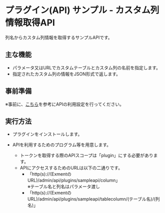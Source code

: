 # プラグイン(API) サンプル - カスタム列情報取得API
列名からカスタム列情報を取得するサンプルAPIです。

## 主な機能

- パラメータ又はURLでカスタムテーブルとカスタム列の名前を指定します。
- 指定されたカスタム列の情報をJSON形式で返します。

## 事前準備

※事前に、[こちら](https://exment.net/docs/#/ja/api)を参考にAPIの利用設定を行ってください。


## 実行方法
- プラグインをインストールします。

- APIを利用するためのプログラム等を用意します。  

    - トークンを取得する際のAPIスコープは「plugin」にする必要があります。  
    - APIにアクセスするためのURLは以下の二通りです。
        - 「http(s)://(ExmentのURL)/admin/api/plugins/sampleapi/column」  
            ※テーブル名と列名はパラメータ渡し
        - 「http(s)://(ExmentのURL)/admin/api/plugins/sampleapi/tablecolumn/(テーブル名)/(列名)」



